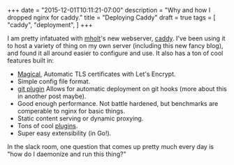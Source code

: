 +++
date = "2015-12-01T10:11:21-07:00"
description = "Why and how I dropped nginx for caddy."
title = "Deploying Caddy"
draft = true
tags = [
    "caddy",
    "deployment",
]
+++

I am pretty infatuated with [mholt](https://github.com/mholt)'s new webserver, [caddy](http://caddyserver.com). I've been using it to host a variety of thing on my own server (including this new fancy blog), and found it all around easier to configure and use. It also has a ton of cool features built in:

- [Magical](https://www.youtube.com/watch?v=nk4EWHvvZtI), Automatic TLS certificates with Let's Encrypt.
- Simple config file format.
- [git plugin](http://caddyserver.com/docs/git) Allows for automatic deployment on git hooks (more about this in another post maybe).
- Good enough performance. Not battle hardened, but benchmarks are comperable to nginx for basic things.
- Static content serving or dynamic proxying.
- Tons of cool [plugins](https://caddyserver.com/docs).
- Super easy extensibility (in Go!).

In the slack room, one question that comes up pretty much every day is "how do I daemonize and run this thing?"
